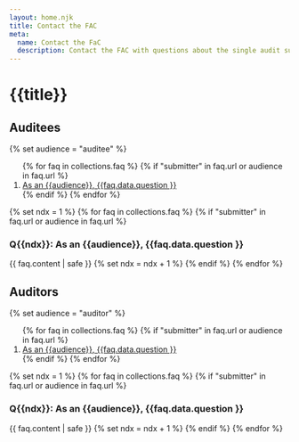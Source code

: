 ```yaml
---
layout: home.njk
title: Contact the FAC
meta:
  name: Contact the FaC
  description: Contact the FAC with questions about the single audit submission process.
---
```


# {{title}}

## Auditees

{% set audience = "auditee" %}


<ol>
{% for faq in collections.faq %}
    {% if "submitter" in faq.url or audience in faq.url %}
        <li><a href="#{{ faq.url | hashcode }}">As an {{audience}}, {{faq.data.question }}</a></li>
    {% endif %}
{% endfor %}
</ol>

{% set ndx = 1 %}
{% for faq in collections.faq %}
    {% if "submitter" in faq.url or audience in faq.url %}
        <h3 id="{{ faq.url | hashcode }}">Q{{ndx}}: As an {{audience}}, {{faq.data.question }}</h3>
        {{ faq.content | safe }}
    {% set ndx = ndx + 1 %}
    {% endif %}
{% endfor %}

## Auditors

{% set audience = "auditor" %}
<ol>
{% for faq in collections.faq %}
    {% if "submitter" in faq.url or audience in faq.url %}
        <li><a href="#{{ faq.url | hashcode }}">As an {{audience}}, {{faq.data.question }}</a></li>
    {% endif %}
{% endfor %}
</ol>

{% set ndx = 1 %}
{% for faq in collections.faq %}
    {% if "submitter" in faq.url or audience in faq.url %}
        <h3 id="">Q{{ndx}}: As an {{audience}}, {{faq.data.question }}</h3>
        {{ faq.content | safe }}
    {% set ndx = ndx + 1 %}
    {% endif %}
{% endfor %}

